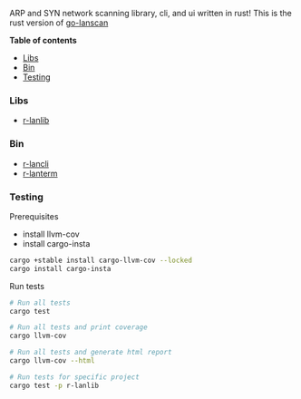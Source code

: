 ARP and SYN network scanning library, cli, and ui written in rust! This is the
rust version of [go-lanscan]

**Table of contents**
- [Libs](#libs)
- [Bin](#bin)
- [Testing](#testing)

### Libs

- [r-lanlib](./r-lanlib/README.md)

### Bin

- [r-lancli](./r-lancli/README.md)
- [r-lanterm](./r-lanterm/README.md)

### Testing

Prerequisites

- install llvm-cov
- install cargo-insta

```zsh
cargo +stable install cargo-llvm-cov --locked
cargo install cargo-insta
```

Run tests

```zsh
# Run all tests
cargo test

# Run all tests and print coverage
cargo llvm-cov

# Run all tests and generate html report
cargo llvm-cov --html

# Run tests for specific project
cargo test -p r-lanlib
```

[go-lanscan]: https://github.com/robgonnella/go-lanscan
